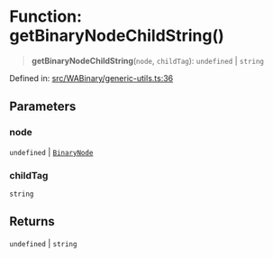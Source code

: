 # Function: getBinaryNodeChildString()

> **getBinaryNodeChildString**(`node`, `childTag`): `undefined` \| `string`

Defined in: [src/WABinary/generic-utils.ts:36](https://github.com/Fokusdotid/Baileys/blob/deec6cc75a88a82eaeedf16b76aa9218b2c772e3/src/WABinary/generic-utils.ts#L36)

## Parameters

### node

`undefined` | [`BinaryNode`](../type-aliases/BinaryNode.md)

### childTag

`string`

## Returns

`undefined` \| `string`
